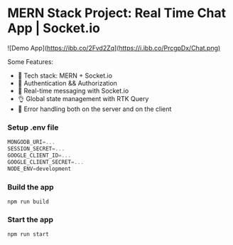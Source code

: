 # MERN Stack Project: Real Time Chat App | Socket.io

![Demo App](https://ibb.co/2Fvd2Zq](https://i.ibb.co/PrcgpDx/Chat.png)

Some Features:

-   🌟 Tech stack: MERN + Socket.io
-   🎃 Authentication && Authorization
-   👾 Real-time messaging with Socket.io
-   👌 Global state management with RTK Query
-   🐞 Error handling both on the server and on the client

### Setup .env file

```js
MONGODB_URI=...
SESSION_SECRET=...
GOOGLE_CLIENT_ID=...
GOOGLE_CLIENT_SECRET=...
NODE_ENV=development
```

### Build the app

```shell
npm run build
```

### Start the app

```shell
npm run start
```
